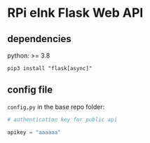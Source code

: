 # RPi eInk Flask Web API
## dependencies
python: >= 3.8

`pip3 install "flask[async]"`



## config file

`config.py` in the base repo folder:

```python
# authentication key for public api

apikey = "aaaaaa"
```
